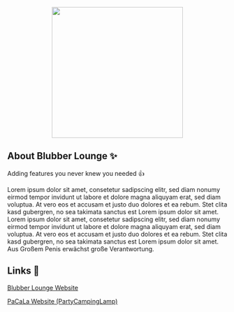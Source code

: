 <p align="center">
    <a href="https://blubber-lounge.de/" target="_blank">
        <img src="http://media.maximilian-mewes.de/project/bl/blubber_lounge_white.svg" width="300">
    </a>
</p>

## About Blubber Lounge :sparkles:

Adding features you never knew you needed :thumbsup:

Lorem ipsum dolor sit amet, consetetur sadipscing elitr, sed diam nonumy eirmod tempor invidunt ut labore et dolore magna aliquyam erat, sed diam voluptua. At vero eos et accusam et justo duo dolores et ea rebum. Stet clita kasd gubergren, no sea takimata sanctus est Lorem ipsum dolor sit amet. Lorem ipsum dolor sit amet, consetetur sadipscing elitr, sed diam nonumy eirmod tempor invidunt ut labore et dolore magna aliquyam erat, sed diam voluptua. At vero eos et accusam et justo duo dolores et ea rebum. Stet clita kasd gubergren, no sea takimata sanctus est Lorem ipsum dolor sit amet. Aus Großem Penis erwächst große Verantwortung.

## Links :link:
[Blubber Lounge Website](https://blubber-lounge.de/)

[PaCaLa Website (PartyCampingLamp)](https://pacala.blubber-lounge.de/)
